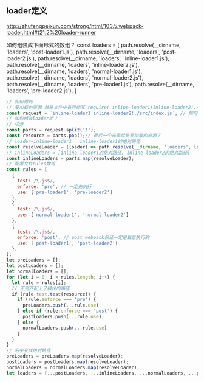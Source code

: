 ## loader定义

http://zhufengpeixun.com/strong/html/103.5.webpack-loader.html#t21.2%20loader-runner

如何组装成下面形式的数组？
const loaders = [
  path.resolve(__dirname, 'loaders', 'post-loader1.js'),
  path.resolve(__dirname, 'loaders', 'post-loader2.js'),
  path.resolve(__dirname, 'loaders', 'inline-loader1.js'),
  path.resolve(__dirname, 'loaders', 'inline-loader2.js'),
  path.resolve(__dirname, 'loaders', 'normal-loader1.js'),
  path.resolve(__dirname, 'loaders', 'normal-loader2.js'),
  path.resolve(__dirname, 'loaders', 'pre-loader1.js'),
  path.resolve(__dirname, 'loaders', 'pre-loader2.js'),
]

```javascript
// 如何得到
// 要加载的资源 就是文件中有可能写 require('inline-loader1!inline-loader2!./src/index.js')
const request = `inline-loader1!inline-loader2!./src/index.js`; // 如何加载呢？行内loader，就是写在require的loader
// 如何组装loader呢？
// 切分
const parts = request.split('!');
const resource = parts.pop();// 最后一个元素就是要加载的资源了
// loader=inline-loader1   inline-loader1的绝对路径
const resolveLoader = (loader) => path.resolve(__dirname, 'loaders', loader);
// inlineLoaders = [inline-loader1的绝对路径, inline-loader2的绝对路径]
const inlineLoaders = parts.map(resolveLoader);
// 配置文件rules数组
const rules = [
  {
    test: /\.js$/,
    enforce: 'pre', // 一定先执行
    use: ['pre-loader1', 'pre-loader2']
  },
  {
    test: /\.js$/,
    use: ['normal-loader1', 'normal-loader2']
  },
  {
    test: /\.js$/,
    enforce: 'post', // post webpack保证一定是最后执行的
    use: ['post-loader1', 'post-loader2']
  },
];
let preLoaders = [];
let postLoaders = [];
let normalLoaders = [];
for (let i = 0; i < rules.length; i++) {
  let rule = rules[i];
  // 正则匹配上了模块的路径
  if (rule.test.test(resource)) {
    if (rule.enforce === 'pre') {
      preLoaders.push(...rule.use)
    } else if (rule.enforce === 'post') {
      postLoaders.push(...rule.use);
    } else {
      normalLoaders.push(...rule.use)
    }
  }
}
// 名字变成绝对路径
preLoaders = preLoaders.map(resolveLoader);
postLoaders = postLoaders.map(resolveLoader);
normalLoaders = normalLoaders.map(resolveLoader);
let loaders = [...postLoaders, ...inlineLoaders, ...normalLoaders, ...preLoaders];
```